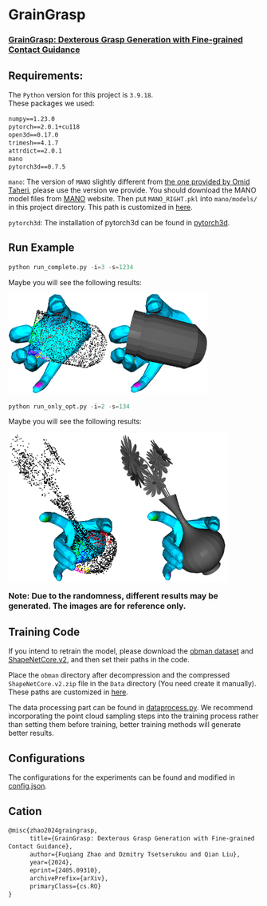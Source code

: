 # GrainGrasp
### [GrainGrasp: Dexterous Grasp Generation with Fine-grained Contact Guidance](https://arxiv.org/abs/2405.09310)

## Requirements:
The ```Python``` version for this project is ```3.9.18```.  
These packages we used:
```
numpy==1.23.0
pytorch==2.0.1+cu118
open3d==0.17.0
trimesh==4.1.7
attrdict==2.0.1
mano
pytorch3d==0.7.5
```

```mano```:  The version of ```MANO``` slightly different from [the one provided by Omid Taheri](https://github.com/otaheri/MANO), please use the version we provide. You should download the MANO model files from [MANO](http://mano.is.tue.mpg.de/) website. Then put ```MANO_RIGHT.pkl``` into ```mano/models/``` in this project directory. This path is customized in [here](config.json#L6).

```pytorch3d```: The installation of pytorch3d can be found in [pytorch3d](https://github.com/facebookresearch/pytorch3d).

## Run Example
```Python
python run_complete.py -i=3 -s=1234
```
Maybe you will see the following results:

<img src=".imgs/complete_3_pc.png" alt="complete" width="200" height="200"/><img src=".imgs/complete_3_mesh.png" alt="complete" width="200" height="200"/>


```Python
python run_only_opt.py -i=2 -s=134
```
Maybe you will see the following results:

<img src=".imgs/only_2_mesh.png" alt="complete" width="220" height="300"/><img src=".imgs/only_2_pc.png" alt="complete" width="220" height="300"/>

<font size=3>**Note: Due to the randomness, different results may be generated. The images are for reference only.**</font>


## Training Code
If you intend to retrain the model, please download the [obman dataset](https://www.di.ens.fr/willow/research/obman/data/) and [ShapeNetCore.v2](https://shapenet.org/), and then set their paths in the code.

Place the ```obman``` directory after decompression and the compressed
```ShapeNetCore.v2.zip``` file in the ```Data``` directory (You need create it manually). These paths are customized in [here](config.json#L26-L27).

The data processing part can be found in [dataprocess.py](dataprocess.py). We recommend incorporating the point cloud sampling steps into the training process rather than setting them before training, better training methods will generate better results.

## Configurations
The configurations for the experiments can be found and modified in [config.json](config.json).




## Cation

```
@misc{zhao2024graingrasp,
      title={GrainGrasp: Dexterous Grasp Generation with Fine-grained Contact Guidance}, 
      author={Fuqiang Zhao and Dzmitry Tsetserukou and Qian Liu},
      year={2024},
      eprint={2405.09310},
      archivePrefix={arXiv},
      primaryClass={cs.RO}
}
```